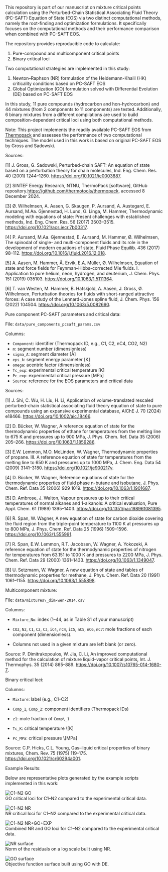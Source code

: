 This repository is part of our manuscript on mixture critical points calculation using the Perturbed-Chain Statistical Associating Fluid Theory (PC-SAFT) Equation of State (EOS) via two distinct computational methods, namely the root-finding and optimization formulations. It specifically focuses on the computational methods and their performance comparison when combined with PC-SAFT EOS.

The repository provides reproducible code to calculate:

1. Pure-compound and multicomponent critical points
2. Binary critical loci

Two computational strategies are implemented in this study:

1. Newton–Raphson (NR) formulation of the Heidemann-Khalil (HK) criticality conditions based on PC-SAFT EOS
2. Global Optimization (GO) formulation solved with Differential Evolution (DE) based on PC-SAFT EOS

In this study, 11 pure compounds (hydrocarbon and hon-hydrocarbon) and 44 mixtures (from 2 components to 11 components) are tested. Additionally, 6 binary mixtures from a different compilations are used to build composition-dependent critical loci using both computational methods.

Note: This project implements the readily available PC-SAFT EOS from [Thermopack](https://github.com/thermotools/thermopack) and assesses the performance of two computational techniques. The model used in this work is based on original PC-SAFT EOS by Gross and Sadowski.

Sources:

[1] J. Gross, G. Sadowski, Perturbed-chain SAFT: An equation of state based on a perturbation theory for chain molecules, Ind. Eng. Chem. Res. 40 (2001) 1244–1260. https://doi.org/10.1021/ie0003887.

[2] SINTEF Energy Research, NTNU, ThermoPack [software], GitHub repository.https://github.com/thermotools/thermopack, accessed 8 December 2024.

[3] Ø. Wilhelmsen, A. Aasen, G. Skaugen, P. Aursand, A. Austegard, E. Aursand, M.Aa. Gjennestad, H. Lund, G. Linga, M. Hammer, Thermodynamic modeling with equations of state: Present challenges with established methods, Ind. Eng. Chem. Res. 56 (2017) 3503–3515. https://doi.org/10.1021/acs.iecr.7b00317.

[4] P. Aursand, M.Aa. Gjennestad, E. Aursand, M. Hammer, Ø. Wilhelmsen, The spinodal of single- and multi-component fluids and its role in the development of modern equations of state, Fluid Phase Equilib. 436 (2017) 98–112. https://doi.org/10.1016/j.fluid.2016.12.018.

[5] A. Aasen, M. Hammer, Å. Ervik, E.A. Müller, Ø. Wilhelmsen, Equation of state and force fields for Feynman–Hibbs-corrected Mie fluids. I. Application to pure helium, neon, hydrogen, and deuterium, J. Chem. Phys. 151 (2019) 035103. https://doi.org/10.1063/1.5111364.

[6] T. van Westen, M. Hammer, B. Hafskjold, A. Aasen, J. Gross, Ø. Wilhelmsen, Perturbation theories for fluids with short-ranged attractive forces: A case study of the Lennard-Jones spline fluid, J. Chem. Phys. 156 (2022) 104504. https://doi.org/10.1063/5.0082690.


Pure component PC-SAFT parameters and critical data:

File: `data/pure_components_pcsaft_params.csv`

Columns:

- `Component`: identifier (Thermopack ID, e.g., C1, C2, nC4, CO2, N2)
- `m`: segment number (dimensionless)
- `sigma_A`: segment diameter [Å]
- `eps_k`: segment energy parameter [K]
- `omega`: acentric factor (dimensionless)
- `Tc_exp`: experimental critical temperature [K]
- `Pc_exp`: experimental critical pressure [MPa]
- `Source`: reference for the EOS parameters and critical data

Sources:  

[1] J. Shi, C. Wu, H. Liu, H. Li, Application of volume-translated rescaled perturbed-chain statistical associating fluid theory equation of state to pure compounds using an expansive experimental database, AIChE J. 70 (2024) e18466. https://doi.org/10.1002/aic.18466.

[2] D. Bücker, W. Wagner, A reference equation of state for the thermodynamic properties of ethane for temperatures from the melting line to 675 K and pressures up to 900 MPa, J. Phys. Chem. Ref. Data 35 (2006) 205–266. https://doi.org/10.1063/1.1859286.

[3] E.W. Lemmon, M.O. McLinden, W. Wagner, Thermodynamic properties of propane. III. A reference equation of state for temperatures from the melting line to 650 K and pressures up to 1000 MPa, J. Chem. Eng. Data 54 (2009) 3141–3180. https://doi.org/10.1021/je900217v.

[4] D. Bücker, W. Wagner, Reference equations of state for the thermodynamic properties of fluid phase n-butane and isobutane, J. Phys. Chem. Ref. Data 35 (2006) 929 1019. https://doi.org/10.1063/1.1901687.

[5] D. Ambrose, J. Walton, Vapour pressures up to their critical temperatures of normal alkanes and 1-alkanols: A critical evaluation, Pure Appl. Chem. 61 (1989) 1395–1403. https://doi.org/10.1351/pac198961081395.

[6] R. Span, W. Wagner, A new equation of state for carbon dioxide covering the fluid region from the triple-point temperature to 1100 K at pressures up to 800 MPa, J. Phys. Chem. Ref. Data 25 (1996) 1509–1596. https://doi.org/10.1063/1.555991.

[7] R. Span, E.W. Lemmon, R.T. Jacobsen, W. Wagner, A. Yokozeki, A reference equation of state for the thermodynamic properties of nitrogen for temperatures from 63.151 to 1000 K and pressures to 2200 MPa, J. Phys. Chem. Ref. Data 29 (2000) 1361–1433. https://doi.org/10.1063/1.1349047.

[8] U. Setzmann, W. Wagner, A new equation of state and tables of thermodynamic properties for methane, J. Phys. Chem. Ref. Data 20 (1991) 1061–1155. https://doi.org/10.1063/1.555898.


Multicomponent mixture:

File: `data/mixtures\_dim-wen-2014.csv`  

Columns:

- `Mixture_No`: index (1–44, as in Table S1 of your manuscript)  

- `CO2`, `N2`, `C1`, `C2`, `C3`, `iC4`, `nC4`, `iC5`, `nC5`, `nC6`, `nC7`: mole fractions of each component (dimensionless).  

- Columns not used in a given mixture are left blank (or zero).  

Source: P. Dimitrakopoulos, W. Jia, C. Li, An improved computational method for the calculation of mixture liquid–vapor critical points, Int. J. Thermophys. 35 (2014) 865–889. https://doi.org/10.1007/s10765-014-1680-7.

Binary critical loci:

Columns:

- `Mixture`: label (e.g., C1–C2)

- `Comp_1`, `Comp_2`: component identifiers (Thermopack IDs)

- `z1`: mole fraction of `Comp\_1`

- `Tc_K`: critical temperature \\\[K]

- `Pc_MPa`: critical pressure \\\[MPa]

Source: C.P. Hicks, C.L. Young, Gas–liquid critical properties of binary mixtures, Chem. Rev. 75 (1975) 119–175. https://doi.org/10.1021/cr60294a001.

Example Results:

Below are representative plots generated by the example scripts implemented in this work:

![C1–N2 GO](examples/binary_c1_n2_go/C1-N2_GO_overlay_clean.png)  
GO critical loci for C1–N2 compared to the experimental critical data.

![C1–N2 NR](examples/binary_c1_n2_nr/C1-N2_NR_overlay_clean.png)  
NR critical loci for C1–N2 compared to the experimental critical data.

![C1–N2 NR+GO+EXP](examples/binary_c1_n2_nr_go/C1-N2_NR_GO_EXP_overlay_clean.png)  
Combined NR and GO loci for C1–N2 compared to the experimental critical data.

![NR surface](examples/nr_surface/NormRes_41_NR.png)  
Norm of the residuals on a log scale built using NR.

![GO surface](examples/go_surface/ObjF_41_GO_DE.png)  
Objective function surface built using GO with DE.

